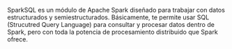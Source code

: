 SparkSQL es un módulo de Apache Spark diseñado para trabajar con datos estructurados y semiestructurados. Básicamente, te permite usar SQL (Strucutred Query Language) para consultar y procesar datos dentro de Spark, pero con toda la potencia de procesamiento distribuido que Spark ofrece.